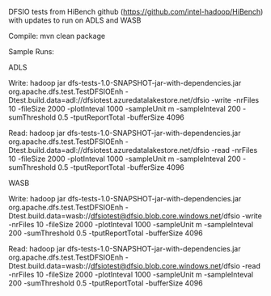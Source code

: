 DFSIO tests from HiBench github (https://github.com/intel-hadoop/HiBench)  with updates to run on ADLS and WASB

Compile:
mvn clean package

Sample Runs:

ADLS

Write:
hadoop jar dfs-tests-1.0-SNAPSHOT-jar-with-dependencies.jar org.apache.dfs.test.TestDFSIOEnh -Dtest.build.data=adl://dfsiotest.azuredatalakestore.net/dfsio -write -nrFiles 10 -fileSize 2000  -plotInteval 1000 -sampleUnit m -sampleInteval 200 -sumThreshold 0.5 -tputReportTotal -bufferSize 4096

Read: 
hadoop jar dfs-tests-1.0-SNAPSHOT-jar-with-dependencies.jar org.apache.dfs.test.TestDFSIOEnh -Dtest.build.data=adl://dfsiotest.azuredatalakestore.net/dfsio -read -nrFiles 10 -fileSize 2000  -plotInteval 1000 -sampleUnit m -sampleInteval 200 -sumThreshold 0.5 -tputReportTotal -bufferSize 4096 

WASB

Write:
hadoop jar dfs-tests-1.0-SNAPSHOT-jar-with-dependencies.jar org.apache.dfs.test.TestDFSIOEnh -Dtest.build.data=wasb://dfsiotest@dfsio.blob.core.windows.net/dfsio -write -nrFiles 10 -fileSize 2000  -plotInteval 1000 -sampleUnit m -sampleInteval 200 -sumThreshold 0.5 -tputReportTotal -bufferSize 4096

Read:
hadoop jar dfs-tests-1.0-SNAPSHOT-jar-with-dependencies.jar org.apache.dfs.test.TestDFSIOEnh -Dtest.build.data=wasb://dfsiotest@dfsio.blob.core.windows.net/dfsio -read -nrFiles 10 -fileSize 2000  -plotInteval 1000 -sampleUnit m -sampleInteval 200 -sumThreshold 0.5 -tputReportTotal -bufferSize 4096

